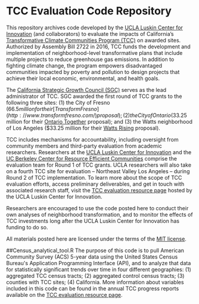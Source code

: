 # TCC Evaluation Code Repository

This repository archives code developed by the [UCLA Luskin Center for Innovation](https://innovation.luskin.ucla.edu/) (and collaborators) to evaluate the impacts of California’s [Transformative Climate Communities Program (TCC)](http://sgc.ca.gov/programs/tcc/) on awarded sites. Authorized by Assembly Bill 2722 in 2016, TCC funds the development and implementation of neighborhood-level transformative plans that include multiple projects to reduce greenhouse gas emissions. In addition to fighting climate change, the program empowers disadvantaged communities impacted by poverty and pollution to design projects that achieve their local economic, environmental, and health goals.

The [California Strategic Growth Council (SGC)](http://sgc.ca.gov/) serves as the lead administrator of TCC. SGC awarded the first round of TCC grants to the following three sites: (1) the City of Fresno ($66.5 million for their [Transform Fresno](http://www.transformfresno.com/) proposal); (2) the City of Ontario ($33.25 million for their [Ontario Together](http://www.ontariotogether.com/) proposal); and (3) the Watts neighborhood of Los Angeles ($33.25 million for their [Watts Rising](https://twitter.com/wattsrising) proposal).

TCC includes mechanisms for accountability, including oversight from community members and third-party evaluation from academic researchers. Researchers at the [UCLA Luskin Center for Innovation](https://innovation.luskin.ucla.edu/) and the [UC Berkeley Center for Resource Efficient Communities](https://crec.berkeley.edu/) comprise the evaluation team for Round 1 of TCC grants. UCLA researchers will also take on a fourth TCC site for evaluation – Northeast Valley Los Angeles – during Round 2 of TCC implementation. To learn more about the scope of TCC evaluation efforts, access preliminary deliverables, and get in touch with associated research staff, visit the [TCC evaluation resource page](https://innovation.luskin.ucla.edu/tracking-groundbreaking-climate-action/) hosted by the UCLA Luskin Center for Innovation. 

Researchers are encouraged to use the code posted here to conduct their own analyses of neighborhood transformation, and to monitor the effects of TCC investments long after the UCLA Luskin Center for Innovation has funding to do so. 

All materials posted here are licensed under the terms of the [MIT license](https://opensource.org/licenses/MIT).

##Census_analytical_tool.R
The purpose of this code is to pull American Community Survey (ACS) 5-year data using the United States Census Bureau's Application Programming Interface (API), and to analyze that data for statistically significant trends over time in four different geographies: (1) aggregated TCC census tracts; (2) aggregated control census tracts; (3) counties with TCC sites; (4) California. More information about variables included in this code can be found in the annual TCC progress reports available on the [TCC evaluation resource page](https://innovation.luskin.ucla.edu/tracking-groundbreaking-climate-action/).
